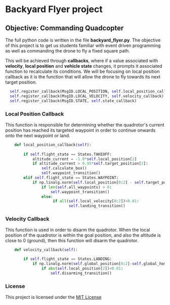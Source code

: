 # Backyard Flyer project

## Objective: Commanding Quadcopter

The full python code is written in the file __backyard_flyer.py__.
The objective of this project is to get us students familiar with event driven programming as well as commanding the drone to fly a fixed square path.

This will be achieved through **callbacks**, where if a value associated with **velocity**, **local position** and **vehicle state** changes, it prompts it associated function to recalculate its conditions.  We will be focusing on local position callback as it is the function that will allow the drone to fly towards its next target position.

```python
  self.register_callback(MsgID.LOCAL_POSITION, self.local_position_callback)
  self.register_callback(MsgID.LOCAL_VELOCITY, self.velocity_callback)
  self.register_callback(MsgID.STATE, self.state_callback)

```

### Local Position Callback

This function is responsible for determining whether the quadrotor's current position has reached its targeted waypoint in order to continue onwards onto the next waypoint or land.

```python
    def local_position_callback(self):
       
        if self.flight_state == States.TAKEOFF:
            altitude_current = -1.0*self.local_position[2]
            if altitude_current > 0.95*self.target_position[2]:
                self.calculate_box()
                self.waypoint_transition()
        elif self.flight_state == States.WAYPOINT:
            if np.linalg.norm(self.local_position[0:2] - self.target_position[0:2]) < 1:
                if len(self.all_waypoints) > 0:
                    self.waypoint_transition()
                else:
                     if all(self.local_velocity[0:2])<0.01:
                            self.landing_transition()
```

### Velocity Callback

This function is used in order to disarm the quadrotor.  When the local position of the quadrotor is within the goal position, and also the altitude is close to 0 (ground), then this function will disarm the quadrotor.

```python
    def velocity_callback(self):

        if self.flight_state == States.LANDING:
            if np.linalg.norm(self.global_position[0:2]-self.global_home[0:2]) < 1.0:
                if abs(self.local_position[2])<0.01:
                    self.disarming_transition() 
```

### License

This project is licensed under the [MIT License](LICENSE)
